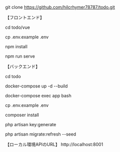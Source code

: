 git clone https://github.com/hilcrhymer78787/todo.git



【フロントエンド】

cd todo/vue

cp .env.example .env

npm install

npm run serve



【バックエンド】

cd todo

docker-compose up -d --build

docker-compose exec app bash

cp .env.example .env

composer install

php artisan key:generate

php artisan migrate:refresh --seed



【ローカル環境APIのURL】
http://localhost:8001